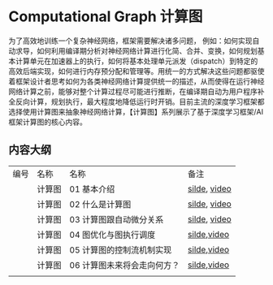 # Computational Graph 计算图

为了高效地训练一个复杂神经网络，框架需要解决诸多问题， 例如：如何实现自动求导，如何利用编译期分析对神经网络计算进行化简、合并、变换，如何规划基本计算单元在加速器上的执行，如何将基本处理单元派发（dispatch）到特定的高效后端实现，如何进行内存预分配和管理等。用统一的方式解决这些问题都驱使着框架设计者思考如何为各类神经网络计算提供统一的描述，从而使得在运行神经网络计算之前，能够对整个计算过程尽可能进行推断，在编译期自动为用户程序补全反向计算，规划执行，最大程度地降低运行时开销。目前主流的深度学习框架都选择使用计算图来抽象神经网络计算，【计算图】系列展示了基于深度学习框架/AI框架计算图的核心内容。

## 内容大纲

|     |     |                 |                                                                                             |
| --- | --- | --------------- | ------------------------------------------------------------------------------------------- |
| 编号  | 名称  | 名称              | 备注                                                                                          |
|     | 计算图 | 01 基本介绍         | [silde](./01.introduction.pptx), [video](https://www.bilibili.com/video/BV1cG411E7gV/)      |
|     | 计算图 | 02 什么是计算图       | [silde](./02.computation_graph.pptx), [video](https://www.bilibili.com/video/BV1rR4y197HM/) |
|     | 计算图 | 03 计算图跟自动微分关系   | [silde](./03.atuodiff.pptx), [video](https://www.bilibili.com/video/BV1S24y197FU/)          |
|     | 计算图 | 04 图优化与图执行调度    | [silde](./04.dispatch.pptx),[video](https://www.bilibili.com/video/BV1hD4y1k7Ty/)           |
|     | 计算图 | 05 计算图的控制流机制实现  | [silde](./05.control_flow.pptx),[video](https://www.bilibili.com/video/BV17P41177Pk/)       |
|     | 计算图 | 06 计算图未来将会走向何方？ | [silde](./06.future.pptx),[video](https://www.bilibili.com/video/BV1hm4y1A7Nv/)             |
|     |     |                 |                                                                                             |